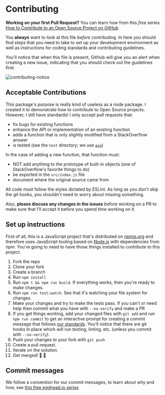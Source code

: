 # Contributing

**Working on your first Pull Request?** You can learn how from this *free* series
[How to Contribute to an Open Source Project on GitHub](https://egghead.io/series/how-to-contribute-to-an-open-source-project-on-github)

You **always** want to look at this file *before* contributing. In here you should find
steps that you need to take to set up your development environment as well as instructions
for coding standards and contributing guidelines.

You'll notice that when this file is present, GitHub will give you an alert when creating
a new issue, indicating that you should check out the guidelines first:

![contributing-notice](other/contributing-notice.png)

## Acceptable Contributions

This package's purpose is really kind of useless as a node package. I created it to
demonstrate how to contribute to Open Source projects. However, I still have standards!
I only accept pull requests that:

- fix bugs for existing functions
- enhance the API or implementation of an existing function
- adds a function that is only slightly modified from a StackOverflow answer
- is tested (see the `test` directory; we use [`ava`](http://npm.im/ava))

In the case of adding a new function, that function must:

- NOT add anything to the prototype of built-in objects (one of StackOverflow's favorite things to do)
- be exported in the `src/index.js` file
- document where the original source came from

All code must follow the styles dictated by ESLint. As long as you don't skip the git hooks,
you shouldn't need to worry about missing something.

Also, **please discuss any changes in the issues** before working on a PR to make sure
that I'll accept it before you spend time working on it.

## Set up instructions

First of all, this is a JavaScript project that's distributed on [npmjs.org](https://npmjs.org) and
therefore uses JavaScript tooling based on [Node.js](https://nodejs.org/) with dependencies from npm.
You're going to need to have those things installed to contribute to this project.

1. Fork the repo
2. Clone your fork
3. Create a branch
4. Run `npm install`
5. Run `npm t && npm run build`. If everything works, then you're ready to make changes.
6. Run `npm run test:watch`. See that it's watching your file system for changes.
7. Make your changes and try to make the tests pass. If you can't or need help then commit what you have with `--no-verify` and make a PR
8. If you get things working, add your changed files with `git add` and run `npm run commit` to get an interactive prompt for creating a commit message that follows [our standards](https://github.com/ajoslin/conventional-changelog/blob/master/conventions/angular.md). You'll notice that there are git hooks in place which will run testing, linting, etc. (unless you commit with `--no-verify`).
9. Push your changes to your fork with `git push`
10. Create a pull request.
11. Iterate on the solution.
12. Get merged! 🎉 🎊

## Commit messages

We follow a convention for our commit messages, to learn about why and how, see [this free egghead.io series](http://kcd.im/write-oss)


